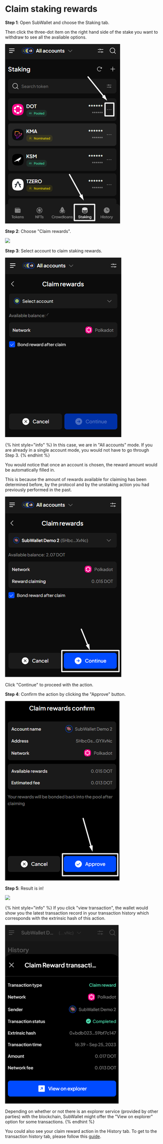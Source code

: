 # Claim staking rewards

**Step 1**: Open SubWallet and choose the Staking tab.&#x20;

Then click the three-dot item on the right hand side of the stake you want to withdraw to see all the avaliable options.

![](<../../../.gitbook/assets/image (52) (1) (1).png>)



**Step 2**: Choose "Claim rewards".

![](<../../../.gitbook/assets/image (166) (2).png>)





**Step 3**: Select account to claim staking rewards.&#x20;

![](<../../../.gitbook/assets/image (55) (1) (1).png>)

{% hint style="info" %}
In this case, we are in "All accounts" mode. If you are already in a single account mode, you would not have to go through Step 3.&#x20;
{% endhint %}

You would notice that once an account is chosen, the reward amount would be automatically filled in.&#x20;

This is because the amount of rewards available for claiming has been determined before, by the protocol and by the unstaking action you had previously performed in the past.&#x20;

![](<../../../.gitbook/assets/image (56) (1) (1).png>)

Click "Continue" to proceed with the action.&#x20;



**Step 4**: Confirm the action by clicking the "Approve" button.&#x20;

![](<../../../.gitbook/assets/image (57) (1) (1).png>)



**Step 5**: Result is in!

![](<../../../.gitbook/assets/image (159) (2).png>)

{% hint style="info" %}
If you click "view transaction", the wallet would show you the latest transaction record in your transaction history which corresponds with the extrinsic hash of this action.&#x20;

![](<../../../.gitbook/assets/image (165) (1).png>)

Depending on whether or not there is an explorer service (provided by other parties) with the blockchain, SubWallet might offer the "View on explorer" option for some transactions.
{% endhint %}

You could also see your claim reward action in the History tab. To get to the transaction history tab, please follow this [guide](../../view-transaction-history.md).

